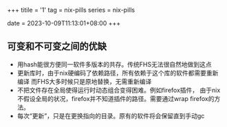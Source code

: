 +++
titile = '1'
tag = nix-pills
series = nix-pills

date = 2023-10-09T11:13:01+08:00
+++



## 可变和不可变之间的优缺
- 用hash能很方便同一软件多版本的共存。传统FHS无法很自然地做到这点
- 更新库时，由于nix硬编码了依赖路径，所有依赖于这个库的软件都需要重新编译
  而FHS大多时候只是原地替换，无需重新编译
- 不把文件存在全局使得运行时动态组合变得困难。例如firefox插件，
  由于nix不假设全局的状况，firefox并不知道插件的路径。需要通过wrap firefox的方法。
- 每次“更新”，只是在更换指向的目录。原有的软件将会保留直到手动gc
